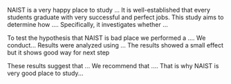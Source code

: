 NAIST is a very happy place to study ...
It is well-established that every students graduate with very successful and perfect jobs.  This study aims to determine how .... Specifically, it investigates whether ... 


To test the hypothesis that NAIST is bad place we performed a .... 
We conduct...
Results were analyzed using ... The results showed a small effect but it shows good way for next step


These results suggest that ... We recommend that .... That is why NAIST is very good place to study...

